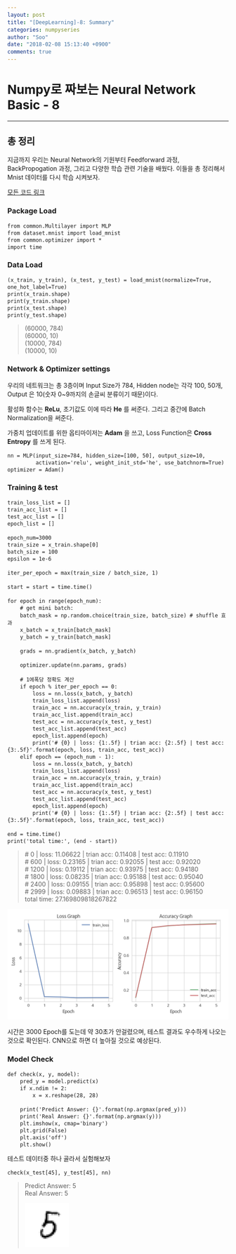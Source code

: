 ```yaml
---
layout: post
title: "[DeepLearning]-8: Summary"
categories: numpyseries
author: "Soo"
date: "2018-02-08 15:13:40 +0900"
comments: true
---
```

# Numpy로 짜보는 Neural Network Basic - 8

---
## 총 정리
지금까지 우리는 Neural Network의 기원부터 Feedforward 과정, BackPropogation 과정, 그리고 다양한 학습 관련 기술을 배웠다. 이들을 총 정리해서 Mnist 데이터를 다시 학습 시켜보자.

[ 모든 코드 링크](https://github.com/simonjisu/NUMPYwithNN/tree/master/common)

### Package Load

```
from common.Multilayer import MLP
from dataset.mnist import load_mnist
from common.optimizer import *
import time
```

### Data Load

```
(x_train, y_train), (x_test, y_test) = load_mnist(normalize=True, one_hot_label=True)
print(x_train.shape)
print(y_train.shape)
print(x_test.shape)
print(y_test.shape)
```
>(60000, 784)<br>(60000, 10)<br>(10000, 784)<br>(10000, 10)

### Network & Optimizer settings

우리의 네트워크는 총 3층이며 Input Size가 784, Hidden node는 각각 100, 50개, Output 은 10(숫자 0~9까지의 손글씨 분류이기 때문)이다.

활성화 함수는 **ReLu**, 초기값도 이에 따라 **He** 를 써준다. 그리고 중간에 Batch Normalization을 써준다.

가중치 업데이트를 위한 옵티마이저는 **Adam** 을 쓰고, Loss Function은 **Cross Entropy** 를 쓰게 된다.

```
nn = MLP(input_size=784, hidden_size=[100, 50], output_size=10,
         activation='relu', weight_init_std='he', use_batchnorm=True)
optimizer = Adam()
```

### Training & test

```
train_loss_list = []
train_acc_list = []
test_acc_list = []
epoch_list = []

epoch_num=3000
train_size = x_train.shape[0]
batch_size = 100
epsilon = 1e-6

iter_per_epoch = max(train_size / batch_size, 1)

start = start = time.time()

for epoch in range(epoch_num):
    # get mini batch:
    batch_mask = np.random.choice(train_size, batch_size) # shuffle 효과
    x_batch = x_train[batch_mask]
    y_batch = y_train[batch_mask]

    grads = nn.gradient(x_batch, y_batch)

    optimizer.update(nn.params, grads)

    # 1에폭당 정확도 계산
    if epoch % iter_per_epoch == 0:
        loss = nn.loss(x_batch, y_batch)
        train_loss_list.append(loss)
        train_acc = nn.accuracy(x_train, y_train)
        train_acc_list.append(train_acc)
        test_acc = nn.accuracy(x_test, y_test)
        test_acc_list.append(test_acc)
        epoch_list.append(epoch)
        print('# {0} | loss: {1:.5f} | trian acc: {2:.5f} | test acc: {3:.5f}'.format(epoch, loss, train_acc, test_acc))
    elif epoch == (epoch_num - 1):
        loss = nn.loss(x_batch, y_batch)
        train_loss_list.append(loss)
        train_acc = nn.accuracy(x_train, y_train)
        train_acc_list.append(train_acc)
        test_acc = nn.accuracy(x_test, y_test)
        test_acc_list.append(test_acc)
        epoch_list.append(epoch)
        print('# {0} | loss: {1:.5f} | trian acc: {2:.5f} | test acc: {3:.5f}'.format(epoch, loss, train_acc, test_acc))

end = time.time()
print('total time:', (end - start))        
```

>\# 0 \| loss: 11.06622 \| trian acc: 0.11408 \| test acc: 0.11910<br>\# 600 \| loss: 0.23165 \| trian acc: 0.92055 \| test acc: 0.92020<br>\# 1200 \| loss: 0.19112 \| trian acc: 0.93975 \| test acc: 0.94180<br>\# 1800 \| loss: 0.08235 \| trian acc: 0.95188 \| test acc: 0.95040<br>\# 2400 \| loss: 0.09155 \| trian acc: 0.95898 \| test acc: 0.95600<br>\# 2999 \| loss: 0.09883 \| trian acc: 0.96513 \| test acc: 0.96150<br>total time: 27.169809818267822

<img src="/assets/ML/nn/train_test-graph.png" alt="Drawing" style="width=500px"/>

시간은 3000 Epoch를 도는데 약 30초가 안걸렸으며, 테스트 결과도 우수하게 나오는 것으로 확인된다. CNN으로 하면 더 높아질 것으로 예상된다.

### Model Check

```
def check(x, y, model):
    pred_y = model.predict(x)
    if x.ndim != 2:
        x = x.reshape(28, 28)

    print('Predict Answer: {}'.format(np.argmax(pred_y)))
    print('Real Answer: {}'.format(np.argmax(y)))
    plt.imshow(x, cmap='binary')
    plt.grid(False)
    plt.axis('off')
    plt.show()
```

테스트 데이터중 하나 골라서 실험해보자

```
check(x_test[45], y_test[45], nn)
```
>Predict Answer: 5<br>Real Answer: 5
>
> <img src="/assets/ML/nn/num5.png" alt="Drawing" height="100" width="100"/>
